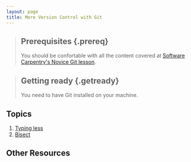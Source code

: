 ```yaml
---
layout: page
title: More Version Control with Git
---
```


<!-- FIXME Add introduction -->

> ## Prerequisites {.prereq}
>
> You should be confortable with all the content covered
> at [Software Carpentry's Novice Git lesson](https://swcarpentry.github.io/git-novice/).

> ## Getting ready {.getready}
>
> You need to have Git installed on your machine.

## Topics

1.  [Typing less](01-alias.html)
2.  [Bisect](02-bisect.html)
<!-- FIXME Write

3.  [Branches](03-branches.html)
4.  [Pull Request](04-pr.html)
5.  [Rebase](05-rebase.html)
-->

## Other Resources

<!-- FIXME Write

*   [Reference](reference.html)
*   [Discussion](discussion.html)
*   [Instructor's Guide](instructors.html)
-->
